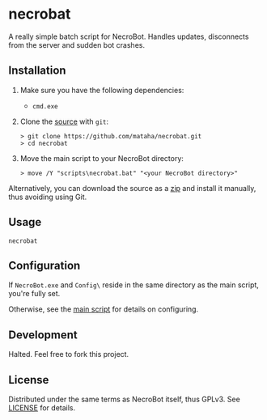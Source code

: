# necrobat

A really simple batch script for NecroBot. Handles updates, disconnects from
the server and sudden bot crashes.

## Installation

 1. Make sure you have the following dependencies:
    * `cmd.exe`

 2. Clone the [source] with `git`:
    ```batchfile
    > git clone https://github.com/mataha/necrobat.git
    > cd necrobat
    ```

[source]: https://github.com/mataha/necrobat.git

 3. Move the main script to your NecroBot directory:
    ```batchfile
    > move /Y "scripts\necrobat.bat" "<your NecroBot directory>"
    ```

Alternatively, you can download the source as a [zip] and install it manually,
thus avoiding using Git.

[zip]: https://github.com/mataha/necrobat/archive/master.zip

## Usage

```batchfile
necrobat
```
    
## Configuration 

If `NecroBot.exe` and `Config\` reside in the same directory as the main script,
you're fully set.

Otherwise, see the
[main script](https://github.com/mataha/necrobat/blob/master/scripts/necrobat.bat)
for details on configuring.

## Development

Halted. Feel free to fork this project.

## License

Distributed under the same terms as NecroBot itself, thus GPLv3.
See [LICENSE](https://github.com/mataha/necrobat/blob/master/LICENSE.txt) for details.
